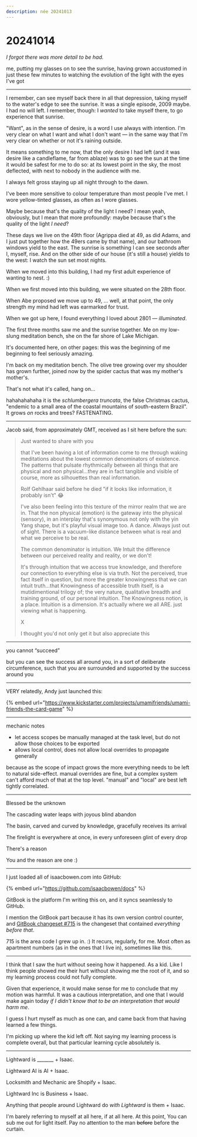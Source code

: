 ```yaml
---
description: née 20241013
---
```


# 20241014

_I forgot there was more detail to be had._

me, putting my glasses on to see the sunrise, having grown accustomed in just these few minutes to watching the evolution of the light with the eyes I've got

***

I remember, can see myself back there in all that depression, taking myself to the water's edge to see the sunrise. It was a single episode, 2009 maybe. I had no will left. I remember, though: I _wanted_ to take myself there, to go experience that sunrise.

"Want", as in the sense of desire, is a word I use always with intention. I'm very clear on what I want and what I don't want — in the same way that I'm very clear on whether or not it's raining outside.

It means something to me now, that the only desire I had left (and it was desire like a candleflame, far from ablaze) was to go see the sun at the time it would be safest for me to do so: at its lowest point in the sky, the most deflected, with next to nobody in the audience with me.

I always felt gross staying up all night through to the dawn.

I've been more sensitive to colour temperature than most people I've met. I wore yellow-tinted glasses, as often as I wore glasses.

Maybe because that's the quality of the light I need? I mean yeah, obviously, but I mean that more profoundly: maybe because that's the quality of the light _I need_?

These days we live on the 49th floor (Agrippa died at 49, as did Adams, and I just put together how the 49ers came by that name), and our bathroom windows yield to the east. The sunrise is something I can see seconds after I, myself, rise. And on the other side of our house (it's still a house) yields to the west: I watch the sun set most nights.

When we moved into this building, I had my first adult experience of wanting to nest. :)

When we first moved into this building, we were situated on the 28th floor.

When Abe proposed we move up to 49, ... well, at that point, the only strength my mind had left was earmarked for trust.

When we got up here, I found everything I loved about 2801 — _illuminated_.

The first three months saw me and the sunrise together. Me on my low-slung meditation bench, she on the far shore of Lake Michigan.

It's documented here, on other pages: this was the beginning of me beginning to feel seriously amazing.

I'm back on my meditation bench. The olive tree growing over my shoulder has grown further, joined now by the spider cactus that was my mother's mother's.

That's not what it's called, hang on...

hahahahahaha it is the _schlumbergera truncata_, the false Christmas cactus, "endemic to a small area of the coastal mountains of south-eastern Brazil". It grows _on_ rocks and trees? FASTENATING.

***

Jacob said, from approximately GMT, received as I sit here before the sun:

> Just wanted to share with you
>
> that I've been having a lot of information come to me through waking meditations about the lowest common denominators of existence. The patterns that pulsate rhythmically between all things that are physical and non physical...they are in fact tangible and visible of course, more as silhouettes than real information.
>
> Rolf Gehlhaar said before he died "if it looks like information, it probably isn't" 😂
>
> I've also been feeling into this texture of the mirror realm that we are in. That the non physical (emotion) is the gateway into the physical (sensory), in an interplay that's synonymous not only with the yin Yang shape, but it's playful visual image too. A dance. Always just out of sight. There is a vacuum-like distance between what is real and what we perceive to be real.
>
> The common denominator is intuition. We Intuit the difference between our perceived reality and reality, or we don't!
>
> It's through intuition that we access true knowledge, and therefore our connection to everything else is via truth. Not the perceived, true fact itself in question, but more the greater knowingness that we can intuit truth...that Knowingness of accessible truth itself, is a mutidimentional trilogy of; the very nature, qualitative breadth and training ground, of our personal intuition. The Knowingness notion, is a place. Intuition is a dimension. It's actually where we all ARE. just viewing what is happening.
>
> X
>
> I thought you'd not only get it but also appreciate this

***

you cannot “succeed”

but you can see the success all around you, in a sort of deliberate circumference, such that you are surrounded and supported by the success around you

***

VERY relatedly, Andy just launched this:

{% embed url="https://www.kickstarter.com/projects/umamifriends/umami-friends-the-card-game" %}

***

mechanic notes

* let access scopes be manually managed at the task level, but do not allow those choices to be exported
* allows local control, does not allow local overrides to propagate generally

because as the scope of impact grows the more everything needs to be left to natural side-effect. manual overrides are fine, but a complex system can't afford much of that at the top level. "manual" and "local" are best left tightly correlated.

***

Blessed be the unknown

The cascading water leaps with joyous blind abandon

The basin, carved and curved by knowledge, gracefully receives its arrival

The firelight is everywhere at once, in every unforeseen glint of every drop

There's a reason

You and the reason are one :)

***

I just loaded all of isaacbowen.com into GitHub:

{% embed url="https://github.com/isaacbowen/docs" %}

GitBook is the platform I'm writing this on, and it syncs seamlessly to GitHub.

I mention the GitBook part because it has its own version control counter, and [GitBook changeset #715](https://github.com/isaacbowen/docs/commit/19346bf158ad5c0f5b090f7c6fcddfd82aa43c27) is the changeset that contained _everything before that_.

715 is the area code I grew up in. :) It recurs, regularly, for me. Most often as apartment numbers (as in the ones that I live in), sometimes like this.

***

I think that I saw the hurt without seeing how it happened. As a kid. Like I think people showed me their hurt without showing me the root of it, and so my learning process could not fully complete.

Given that experience, it would make sense for me to conclude that my motion was harmful. It was a cautious interpretation, and one that I would make again today _if I didn't know that to be an interpretation that would harm me_.

I guess I hurt myself as much as one can, and came back from that having learned a few things.

I'm picking up where the kid left off. Not saying my learning process is complete overall, but that particular learning cycle absolutely is.

***

Lightward is \_\_\_\_\_\_\_ + Isaac.

Lightward AI is AI + Isaac.

Locksmith and Mechanic are Shopify + Isaac.

Lightward Inc is Business + Isaac.

Anything that people around Lightward do _with Lightward_ is them + Isaac.

I'm barely referring to myself at all here, if at all here. At this point, You can sub me out for light itself. Pay no attention to the man ~~before~~ before the curtain.
